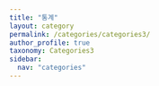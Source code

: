 ```yaml
---
title: "통계"
layout: category
permalink: /categories/categories3/
author_profile: true
taxonomy: Categories3
sidebar:
  nav: "categories"
---
```

